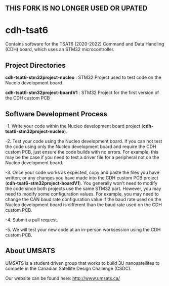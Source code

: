 ## THIS FORK IS NO LONGER USED OR UPATED

# cdh-tsat6
Contains software for the TSAT6 (2020-2022) Command and Data Handling (CDH) board, which uses an STM32 microcontroller.

## Project Directories
**cdh-tsat6-stm32project-nucleo** : STM32 Project used to test code on the Nucelo development board

**cdh-tsat6-stm32project-boardV1** : STM32 Project for the first version of the CDH custom PCB

## Software Development Process
-1. Write your code within the Nucleo development board project (**cdh-tsat6-stm32project-nucleo**).

-2. Test your code using the Nucleo development board. If you can not test the code using only the Nucleo development board and require the CDH custom PCB, just ensure the code builds with no errors. For example, this may be the case if you need to test a driver file for a peripheral not on the Nucleo development board.

-3. Once your code works as expected, copy and paste the files you have written, or any changes you have made into the CDH custom PCB project (**cdh-tsat6-stm32project-boardV1**). You generally won't need to modify the code since both projects use the same STM32 part. However, you may need to modify some configuration values. For example, you may need to change the CAN baud rate configuration value if the baud rate used on the Nucleo development board is different than the baud rate used on the CDH custom PCB. 

-4. Submit a pull request.

-5. We will test your new code at an in-person worksession using the CDH custom PCB.

## About UMSATS
UMSATS is a student driven group that works to build 3U nanosatellites to compete in the Canadian Satellite Design Challenge (CSDC).

Our website can be found here: http://www.umsats.ca/
